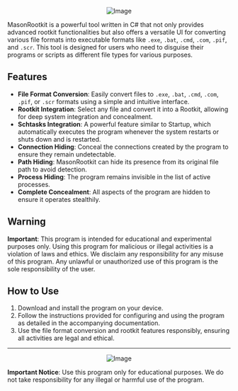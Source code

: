 <p align="center">
  <img src="https://i.ibb.co/Px7d60b/image.png" alt="Image">
</p>

MasonRootkit is a powerful tool written in C# that not only provides advanced rootkit functionalities but also offers a versatile UI for converting various file formats into executable formats like `.exe`, `.bat`, `.cmd`, `.com`, `.pif`, and `.scr`. This tool is designed for users who need to disguise their programs or scripts as different file types for various purposes.

## Features

- **File Format Conversion**: Easily convert files to `.exe`, `.bat`, `.cmd`, `.com`, `.pif`, or `.scr` formats using a simple and intuitive interface.
- **Rootkit Integration**: Select any file and convert it into a Rootkit, allowing for deep system integration and concealment.
- **Schtasks Integration**: A powerful feature similar to Startup, which automatically executes the program whenever the system restarts or shuts down and is restarted.
- **Connection Hiding**: Conceal the connections created by the program to ensure they remain undetectable.
- **Path Hiding**: MasonRootkit can hide its presence from its original file path to avoid detection.
- **Process Hiding**: The program remains invisible in the list of active processes.
- **Complete Concealment**: All aspects of the program are hidden to ensure it operates stealthily.

## Warning

**Important**: This program is intended for educational and experimental purposes only. Using this program for malicious or illegal activities is a violation of laws and ethics. We disclaim any responsibility for any misuse of this program. Any unlawful or unauthorized use of this program is the sole responsibility of the user.

## How to Use

1. Download and install the program on your device.
2. Follow the instructions provided for configuring and using the program as detailed in the accompanying documentation.
3. Use the file format conversion and rootkit features responsibly, ensuring all activities are legal and ethical.

---

<p align="center">
  <img src="https://i.ibb.co/JQydk3Z/Mason-Rootkit.png" alt="Image">
</p>

**Important Notice**: Use this program only for educational purposes. We do not take responsibility for any illegal or harmful use of the program.
